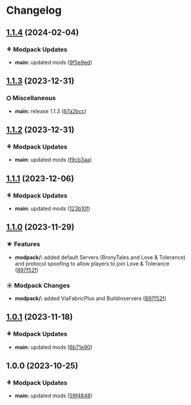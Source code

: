 # Changelog

## [1.1.4](https://github.com/Fauli1221/PonyCraftANewGenerationVanilla/compare/main-v1.1.3...main-v1.1.4) (2024-02-04)


### ⚘ Modpack Updates

* **main:** updated mods ([9f5e9ed](https://github.com/Fauli1221/PonyCraftANewGenerationVanilla/commit/9f5e9ed1bae4c788f6a95993f4a77bf8950f40c6))

## [1.1.3](https://github.com/Fauli1221/PonyCraftANewGenerationVanilla/compare/main-v1.1.2-2...main-v1.1.3) (2023-12-31)


### ⛭ Miscellaneous

* **main:** release 1.1.3 ([67a2bcc](https://github.com/Fauli1221/PonyCraftANewGenerationVanilla/commit/67a2bcc5b48a828158e48bfddb925cc45b165b7c))

## [1.1.2](https://github.com/Fauli1221/PonyCraftANewGenerationVanilla/compare/main-v1.1.1...main-v1.1.2) (2023-12-31)


### ⚘ Modpack Updates

* **main:** updated mods ([f9cb3aa](https://github.com/Fauli1221/PonyCraftANewGenerationVanilla/commit/f9cb3aab6a5de94063812ed65741e5ef75fac83c))

## [1.1.1](https://github.com/Fauli1221/PonyCraftANewGenerationVanilla/compare/main-v1.1.0...main-v1.1.1) (2023-12-06)


### ⚘ Modpack Updates

* **main:** updated mods ([123b10f](https://github.com/Fauli1221/PonyCraftANewGenerationVanilla/commit/123b10fe13bf03464366b645908b81c0f7d39c14))

## [1.1.0](https://github.com/Fauli1221/PonyCraftANewGenerationVanilla/compare/main-v1.0.1...main-v1.1.0) (2023-11-29)


### ★ Features

* **modpack/<mod>:** added default Servers (BronyTales and Love & Tolerance) and protocol spoofing to allow players to join Love & Tolerance ([897f52f](https://github.com/Fauli1221/PonyCraftANewGenerationVanilla/commit/897f52f7a03b3227620e5038a2eb9fa99c729636))


### ☀ Modpack Changes

* **modpack/<mod>:** added ViaFabricPlus and Buildinservers ([897f52f](https://github.com/Fauli1221/PonyCraftANewGenerationVanilla/commit/897f52f7a03b3227620e5038a2eb9fa99c729636))

## [1.0.1](https://github.com/Fauli1221/PonyCraftANewGenerationVanilla/compare/main-v1.0.0...main-v1.0.1) (2023-11-18)


### ⚘ Modpack Updates

* **main:** updated mods ([6b71e90](https://github.com/Fauli1221/PonyCraftANewGenerationVanilla/commit/6b71e90573c006fba6af9226d038aea5e6dec539))

## 1.0.0 (2023-10-25)


### ⚘ Modpack Updates

* **main:** updated mods ([59f4848](https://github.com/Fauli1221/PonyCraftANewGenerationVanilla/commit/59f4848b7d80334b2e2fc9bdd9e6e0119ea568c2))
